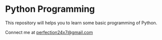# Python Programming

This repository will helps you to learn some basic programming of Python.

Connect me at perfection24x7@gmail.com
